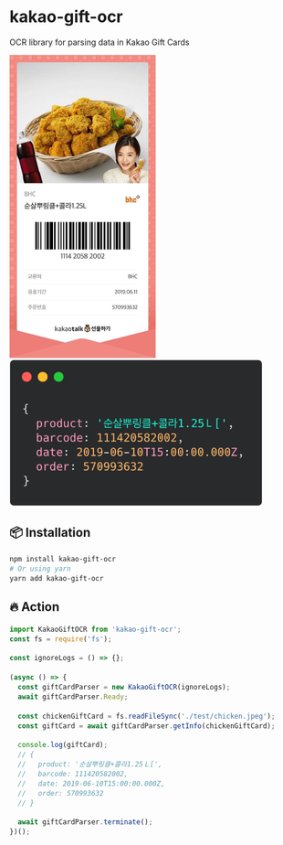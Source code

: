 # kakao-gift-ocr
OCR library for parsing data in Kakao Gift Cards

<img src="./test/chicken.jpeg" width="256px"> <img src="./docs/assets/output.png" height="256px">

## 📦 Installation

```bash
npm install kakao-gift-ocr
# Or using yarn
yarn add kakao-gift-ocr
```

## 🔥 Action

```typescript
import KakaoGiftOCR from 'kakao-gift-ocr';
const fs = require('fs');

const ignoreLogs = () => {};

(async () => {
  const giftCardParser = new KakaoGiftOCR(ignoreLogs);
  await giftCardParser.Ready;

  const chickenGiftCard = fs.readFileSync('./test/chicken.jpeg');
  const giftCard = await giftCardParser.getInfo(chickenGiftCard);

  console.log(giftCard);
  // {
  //   product: '순살뿌링클+콜라1.25Ｌ[',
  //   barcode: 111420582002,
  //   date: 2019-06-10T15:00:00.000Z,
  //   order: 570993632
  // }

  await giftCardParser.terminate();
})();
```
